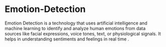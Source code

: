 # Emotion-Detection
Emotion Detection is a technology that uses artificial intelligence and machine learning to identify and analyze human emotions from data sources like facial expressions, voice tones, text, or physiological signals. It helps in understanding sentiments and feelings in real time .
